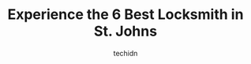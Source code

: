 ---
layout: ampstory
image: https://i0.wp.com/www.auto.or.id/wp-content/uploads/2023/06/penneys-locksmithing-0-st-johns-1686325327.jpeg?resize=640,853
author: techidn
featured: false
description: St. Johns, Newfoundland and Labrador, Canada is a haven for Locksmith enthusiasts, boasting an impressive array of 6 top-notch establishments. Whether youre a seasoned connoisseur or simpl
title: Experience the 6 Best Locksmith in St. Johns
cover:
   title: Experience the 6 Best Locksmith in St. Johns
   subtitle: AUTO.OR.ID
   background: https://www.auto.or.id/wp-content/uploads/2023/06/penneys-locksmithing-0-st-johns-1686325327.jpeg

pages: 
 - layout: thirds
   top: <h1>#1 East Coast Locksmiths Ltd.</h1>
   bottom: "<p>Very quick and professional service. Prioritized coming to me knowing I had locked myself outdoors. Very kind despite the pretty silly situation (due to my own fault) I w</p>"
   background: https://www.auto.or.id/wp-content/uploads/2023/06/penneys-locksmithing-1-st-johns-1686325328.jpeg
   backgroundblur: true
 - layout: thirds
   top: <h1>#2 Ace Locksmithing LTD</h1>
   bottom: "<p>1012 Topsail Rd, Mount Pearl, NL A1N 5E5, Canada</p>"
   background: https://www.auto.or.id/wp-content/uploads/2023/06/penneys-locksmithing-2-st-johns-1686325329.jpeg
   cta:
      link: https://www.auto.or.id/experience-the-6-best-locksmith-in-st-johns/
      text: Experience the 6 Best Locksmith in St. Johns
 - layout: thirds
   top: <h1>#3 Babb Lock & Safe Co Ltd</h1>
   bottom: "<p>6 Vanguard Ct, St. Johns, NL A1A 5N7, Canada</p>"
   background: https://images.unsplash.com/photo-1608578702177-1ea59540ac72?ixlib=rb-4.0.3&ixid=MnwxMjA3fDB8MHxwaG90by1wYWdlfHx8fGVufDB8fHx8&auto=format&fit=crop&w=640&h=853&q=80
   cta:
      link: https://www.auto.or.id/experience-the-6-best-locksmith-in-st-johns/
      text: Experience the 6 Best Locksmith in St. Johns
 - layout: thirds
   top: <h1>#4 Penneys Locksmithing</h1>
   bottom: "<p>1 Main St, Grand Falls-Windsor, NL A2B 1G2, Canada</p>"
   background: https://images.unsplash.com/photo-1623261788328-cf730e9f2667?ixlib=rb-4.0.3&ixid=MnwxMjA3fDB8MHxwaG90by1wYWdlfHx8fGVufDB8fHx8&auto=format&fit=crop&w=640&h=853&q=80
   cta:
      link: https://www.auto.or.id/experience-the-6-best-locksmith-in-st-johns/
      text: Experience the 6 Best Locksmith in St. Johns
 - layout: thirds
   top: <h1>#5 Armour Lock & Safe</h1>
   bottom: "<p>33 Quarry Rd, Torbay, NL A1K 1A3, Canada</p>"
   background: https://images.unsplash.com/photo-1560361586-8242b1fc06c5?ixlib=rb-4.0.3&ixid=MnwxMjA3fDB8MHxwaG90by1wYWdlfHx8fGVufDB8fHx8&auto=format&fit=crop&w=640&h=853&q=80
   cta:
      link: https://www.auto.or.id/experience-the-6-best-locksmith-in-st-johns/
      text: Experience the 6 Best Locksmith in St. Johns

 - layout: thirds
   middle: Continue reading...
   background: https://images.unsplash.com/photo-1639927664632-c080477d9fe5?ixlib=rb-4.0.3&ixid=MnwxMjA3fDB8MHxwaG90by1wYWdlfHx8fGVufDB8fHx8&auto=format&fit=crop&w=640&h=853&q=80
   cta:
      link: https://www.auto.or.id/experience-the-6-best-locksmith-in-st-johns/
      text: Experience the 6 Best Locksmith in St. Johns

---